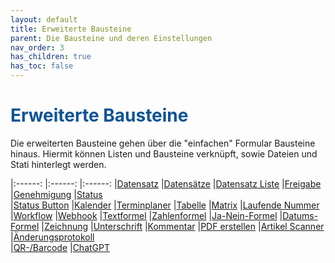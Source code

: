 ```yaml
---
layout: default
title: Erweiterte Bausteine
parent: Die Bausteine und deren Einstellungen
nav_order: 3
has_children: true
has_toc: false
---
```


# <span style="color:#0b5394">Erweiterte Bausteine</span>

Die erweiterten Bausteine gehen über die "einfachen" Formular Bausteine hinaus. Hiermit können Listen und
Bausteine verknüpft, sowie Dateien und Stati hinterlegt werden.

|:------:       |:------:               |:------:
|[Datensatz](/docs/record-spec-settings/grand-child-expanded/record.html)     |[Datensätze](/docs/record-spec-settings/grand-child-expanded/records.html)       |[Datensatz Liste](/docs/record-spec-settings/grand-child-expanded/record-list.html) 
|[Freigabe](/docs/record-spec-settings/grand-child-expanded/lock.html)   |[Genehmigung](/docs/record-spec-settings/grand-child-expanded/approval.html)   |[Status](/docs/record-spec-settings/grand-child-expanded/status.html)              
|[Status Button](/docs/record-spec-settings/grand-child-expanded/button-status.html) |[Kalender](/docs/record-spec-settings/grand-child-expanded/calender.html) |[Terminplaner](/docs/record-spec-settings/grand-child-expanded/scheduler.html) 
|[Tabelle](/docs/record-spec-settings/grand-child-expanded/table.html)  |[Matrix](/docs/record-spec-settings/grand-child-expanded/matrix.html) |[Laufende Nummer](/docs/record-spec-settings/grand-child-expanded/rolling-number.html) 
|[Workflow](/docs/record-spec-settings/grand-child-expanded/workflow.html) |[Webhook](/docs/record-spec-settings/grand-child-expanded/webhook.html)  |[Textformel](/docs/record-spec-settings/grand-child-expanded/textformular.html) 
|[Zahlenformel](/docs/record-spec-settings/grand-child-expanded/numberformular.html) |[Ja-Nein-Formel](/docs/record-spec-settings/grand-child-expanded/boolformular.html) |[Datums-Formel](/docs/record-spec-settings/grand-child-expanded/dateformular.html) 
|[Zeichnung](/docs/record-spec-settings/grand-child-expanded/drawing.html) |[Unterschrift](/docs/record-spec-settings/grand-child-expanded/signature.html) |[Kommentar](/docs/record-spec-settings/grand-child-expanded/comment.html) 
|[PDF erstellen](/docs/record-spec-settings/grand-child-expanded/create-pdf.html) |[Artikel Scanner](/docs/record-spec-settings/grand-child-expanded/article%20scanner.html) |[Änderungsprotokoll](/docs/record-spec-settings/grand-child-expanded/change-log.html)   
|[QR-/Barcode](/docs/record-spec-settings/grand-child-expanded/qr-barcode.html) |[ChatGPT](/docs/record-spec-settings/grand-child-expanded/chatgpt.html)